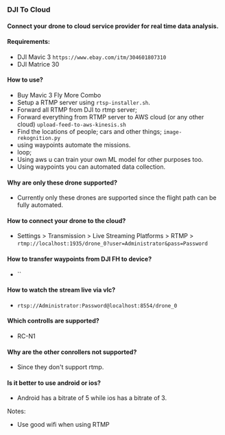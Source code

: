 ### DJI To Cloud

#### Connect your drone to cloud service provider for real time data analysis.

#### Requirements:
- DJI Mavic 3 `https://www.ebay.com/itm/304601807310`
- DJI Matrice 30

#### How to use?
- Buy Mavic 3 Fly More Combo
- Setup a RTMP server using `rtsp-installer.sh`.
- Forward all RTMP from DJI to rtmp server;
- Forward everything from RTMP server to AWS cloud (or any other cloud) `upload-feed-to-aws-kinesis.sh`
- Find the locations of people; cars and other things; `image-rekognition.py`
- using waypoints automate the missions.
- loop;
- Using aws u can train your own ML model for other purposes too.
- Using waypoints you can automated data collection.

#### Why are only these drone supported?
- Currently only these drones are supported since the flight path can be fully automated.

#### How to connect your drone to the cloud?
- Settings > Transmission > Live Streaming Platforms > RTMP > `rtmp://localhost:1935/drone_0?user=Administrator&pass=Password`

#### How to transfer waypoints from DJI FH to device?
- ``

#### How to watch the stream live via vlc?
- `rtsp://Administrator:Password@localhost:8554/drone_0`

#### Which controlls are supported?
- RC-N1

#### Why are the other conrollers not supported?
- Since they don't support rtmp.

#### Is it better to use android or ios?
- Android has a bitrate of 5 while ios has a bitrate of 3.


Notes:
- Use good wifi when using RTMP
